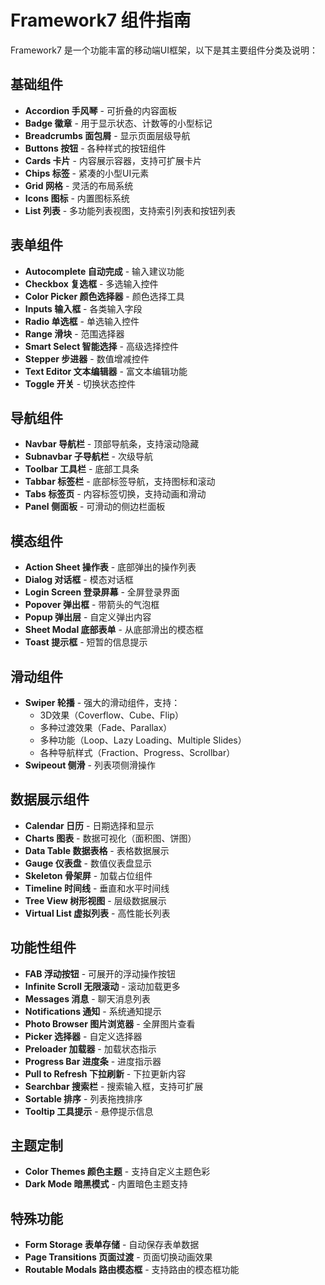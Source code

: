 # Framework7 组件指南

Framework7 是一个功能丰富的移动端UI框架，以下是其主要组件分类及说明：

## 基础组件

- **Accordion 手风琴** - 可折叠的内容面板
- **Badge 徽章** - 用于显示状态、计数等的小型标记
- **Breadcrumbs 面包屑** - 显示页面层级导航
- **Buttons 按钮** - 各种样式的按钮组件
- **Cards 卡片** - 内容展示容器，支持可扩展卡片
- **Chips 标签** - 紧凑的小型UI元素
- **Grid 网格** - 灵活的布局系统
- **Icons 图标** - 内置图标系统
- **List 列表** - 多功能列表视图，支持索引列表和按钮列表

## 表单组件

- **Autocomplete 自动完成** - 输入建议功能
- **Checkbox 复选框** - 多选输入控件
- **Color Picker 颜色选择器** - 颜色选择工具
- **Inputs 输入框** - 各类输入字段
- **Radio 单选框** - 单选输入控件
- **Range 滑块** - 范围选择器
- **Smart Select 智能选择** - 高级选择控件
- **Stepper 步进器** - 数值增减控件
- **Text Editor 文本编辑器** - 富文本编辑功能
- **Toggle 开关** - 切换状态控件

## 导航组件

- **Navbar 导航栏** - 顶部导航条，支持滚动隐藏
- **Subnavbar 子导航栏** - 次级导航
- **Toolbar 工具栏** - 底部工具条
- **Tabbar 标签栏** - 底部标签导航，支持图标和滚动
- **Tabs 标签页** - 内容标签切换，支持动画和滑动
- **Panel 侧面板** - 可滑动的侧边栏面板

## 模态组件

- **Action Sheet 操作表** - 底部弹出的操作列表
- **Dialog 对话框** - 模态对话框
- **Login Screen 登录屏幕** - 全屏登录界面
- **Popover 弹出框** - 带箭头的气泡框
- **Popup 弹出层** - 自定义弹出内容
- **Sheet Modal 底部表单** - 从底部滑出的模态框
- **Toast 提示框** - 短暂的信息提示

## 滑动组件

- **Swiper 轮播** - 强大的滑动组件，支持：
  - 3D效果（Coverflow、Cube、Flip）
  - 多种过渡效果（Fade、Parallax）
  - 多种功能（Loop、Lazy Loading、Multiple Slides）
  - 各种导航样式（Fraction、Progress、Scrollbar）
- **Swipeout 侧滑** - 列表项侧滑操作

## 数据展示组件

- **Calendar 日历** - 日期选择和显示
- **Charts 图表** - 数据可视化（面积图、饼图）
- **Data Table 数据表格** - 表格数据展示
- **Gauge 仪表盘** - 数值仪表盘显示
- **Skeleton 骨架屏** - 加载占位组件
- **Timeline 时间线** - 垂直和水平时间线
- **Tree View 树形视图** - 层级数据展示
- **Virtual List 虚拟列表** - 高性能长列表

## 功能性组件

- **FAB 浮动按钮** - 可展开的浮动操作按钮
- **Infinite Scroll 无限滚动** - 滚动加载更多
- **Messages 消息** - 聊天消息列表
- **Notifications 通知** - 系统通知提示
- **Photo Browser 图片浏览器** - 全屏图片查看
- **Picker 选择器** - 自定义选择器
- **Preloader 加载器** - 加载状态指示
- **Progress Bar 进度条** - 进度指示器
- **Pull to Refresh 下拉刷新** - 下拉更新内容
- **Searchbar 搜索栏** - 搜索输入框，支持可扩展
- **Sortable 排序** - 列表拖拽排序
- **Tooltip 工具提示** - 悬停提示信息

## 主题定制

- **Color Themes 颜色主题** - 支持自定义主题色彩
- **Dark Mode 暗黑模式** - 内置暗色主题支持

## 特殊功能

- **Form Storage 表单存储** - 自动保存表单数据
- **Page Transitions 页面过渡** - 页面切换动画效果
- **Routable Modals 路由模态框** - 支持路由的模态框功能
